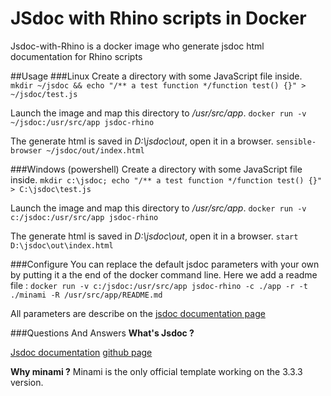 # JSdoc with Rhino scripts in Docker
Jsdoc-with-Rhino is a docker image who generate jsdoc html documentation for Rhino scripts

##Usage
###Linux
Create a directory with some JavaScript file inside.
`mkdir ~/jsdoc && echo "/** a test function */function test() {}" > ~/jsdoc/test.js` 

Launch the image and map this directory to */usr/src/app*.
`docker run -v ~/jsdoc:/usr/src/app jsdoc-rhino`

The generate html is saved in *D:\jsdoc\out*, open it in a browser.
`sensible-browser ~/jsdoc/out/index.html`


###Windows (powershell)
Create a directory with some JavaScript file inside.
`mkdir c:\jsdoc; echo "/** a test function */function test() {}" > C:\jsdoc\test.js` 

Launch the image and map this directory to */usr/src/app*.
`docker run -v c:/jsdoc:/usr/src/app jsdoc-rhino`

The generate html is saved in *D:\jsdoc\out*, open it in a browser.
`start D:\jsdoc\out\index.html`


###Configure
You can replace the default jsdoc parameters with your own by putting it a the end of the docker command line. Here we add a readme file :
`docker run -v c:/jsdoc:/usr/src/app jsdoc-rhino -c ./app -r -t ./minami -R /usr/src/app/README.md`

All parameters are describe on the [jsdoc documentation page](https://jsdoc.app/about-commandline.html)

###Questions And Answers
**What's Jsdoc ?**

[Jsdoc documentation](https://jsdoc.app/)
[github page](https://github.com/jsdoc/jsdoc)

**Why minami ?**
Minami is the only official template working on the 3.3.3 version.